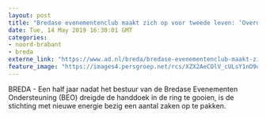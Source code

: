 ```yaml
---
layout: post
title: "Bredase evenementenclub maakt zich op voor tweede leven: ‘Overdracht aan Citymarketing geen succes’"
date: Tue, 14 May 2019 16:30:01 GMT
categories: 
- noord-brabant 
- breda 
externe_link: "https://www.ad.nl/breda/bredase-evenementenclub-maakt-zich-op-voor-tweede-leven-overdracht-aan-citymarketing-geen-succes~ac365ae2/"
feature_image: "https://images4.persgroep.net/rcs/XZX2AeCOlV_cULsY1nO9qZm6Iz4/diocontent/123313822/_fitwidth/400/?appId=21791a8992982cd8da851550a453bd7f&quality=0.7"
---
```


BREDA - Een half jaar nadat het bestuur van de Bredase Evenementen Ondersteuning (BEO) dreigde de handdoek in de ring te gooien, is de stichting met nieuwe energie bezig een aantal zaken op te pakken.
